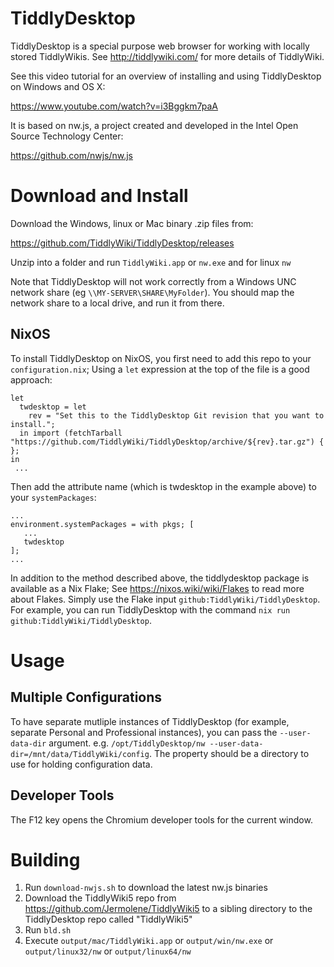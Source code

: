 # TiddlyDesktop

TiddlyDesktop is a special purpose web browser for working with locally stored TiddlyWikis. See http://tiddlywiki.com/ for more details of TiddlyWiki.

See this video tutorial for an overview of installing and using TiddlyDesktop on Windows and OS X:

https://www.youtube.com/watch?v=i3Bggkm7paA

It is based on nw.js, a project created and developed in the Intel Open Source Technology Center:

https://github.com/nwjs/nw.js

# Download and Install

Download the Windows, linux or Mac binary .zip files from:

https://github.com/TiddlyWiki/TiddlyDesktop/releases

Unzip into a folder and run `TiddlyWiki.app` or `nw.exe` and for linux `nw`

Note that TiddlyDesktop will not work correctly from a Windows UNC network share (eg ``\\MY-SERVER\SHARE\MyFolder``). You should map the network share to a local drive, and run it from there.

## NixOS

To install TiddlyDesktop on NixOS, you first need to add this repo to your `configuration.nix`; Using a `let` expression at the top of the file is a good approach: 

```
let
  twdesktop = let
    rev = "Set this to the TiddlyDesktop Git revision that you want to install.";
  in import (fetchTarball "https://github.com/TiddlyWiki/TiddlyDesktop/archive/${rev}.tar.gz") { };
in
 ...
``` 

Then add the attribute name (which is twdesktop in the example above) to your `systemPackages`:

```
...
environment.systemPackages = with pkgs; [
   ...
   twdesktop
];
...
```

In addition to the method described above, the tiddlydesktop package is available as a Nix Flake; See https://nixos.wiki/wiki/Flakes to read more about Flakes. Simply use the Flake input `github:TiddlyWiki/TiddlyDesktop`. For example, you can run TiddlyDesktop with the command `nix run github:TiddlyWiki/TiddlyDesktop`.

# Usage

## Multiple Configurations

To have separate mutliple instances of TiddlyDesktop (for example, separate Personal and Professional instances), you can pass the `--user-data-dir` argument.  e.g. `/opt/TiddlyDesktop/nw --user-data-dir=/mnt/data/TiddlyWiki/config`.  The property should be a directory to use for holding configuration data.

## Developer Tools

The F12 key opens the Chromium developer tools for the current window.

# Building

1. Run `download-nwjs.sh` to download the latest nw.js binaries
2. Download the TiddlyWiki5 repo from https://github.com/Jermolene/TiddlyWiki5 to a sibling directory to the TiddlyDesktop repo called "TiddlyWiki5"
3. Run `bld.sh`
4. Execute `output/mac/TiddlyWiki.app` or `output/win/nw.exe` or `output/linux32/nw` or `output/linux64/nw`
